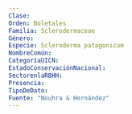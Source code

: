 ```yaml
---
Clase: 
Orden: Boletales
Familia: Sclerodermaceae
Género: 
Especie: Scleroderma patagonicum
NombreComún: 
CategoríaUICN: 
EstadoConservaciónNacional: 
SectorenlaRBHH: 
Presencia: 
TipoDeDato: 
Fuente: "Nouhra & Hernández"
---
```


